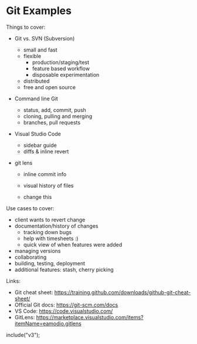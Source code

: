 # Git Examples

Things to cover:

- Git vs. SVN (Subversion)
  - small and fast
  - flexible
    - production/staging/test
    - feature based workflow
    - disposable experimentation
  - distributed
  - free and open source
- Command line Git
  - status, add, commit, push
  - cloning, pulling and merging
  - branches, pull requests
- Visual Studio Code
  - sidebar guide
  - diffs & inline revert
- git lens

  - inline commit info
  - visual history of files

  - change this

Use cases to cover:

- client wants to revert change
- documentation/history of changes
  - tracking down bugs
  - help with timesheets :)
  - quick view of when features were added
- managing versions
- collaborating
- building, testing, deployment
- additional features: stash, cherry picking

Links:

- Git cheat sheet: https://training.github.com/downloads/github-git-cheat-sheet/
- Official Git docs: https://git-scm.com/docs
- VS Code: https://code.visualstudio.com/
- GitLens: https://marketplace.visualstudio.com/items?itemName=eamodio.gitlens

include("v3");
